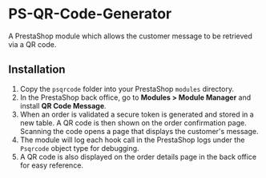 # PS-QR-Code-Generator
A PrestaShop module which allows the customer message to be retrieved via a QR code.

## Installation

1. Copy the `psqrcode` folder into your PrestaShop `modules` directory.
2. In the PrestaShop back office, go to **Modules > Module Manager** and install **QR Code Message**.
3. When an order is validated a secure token is generated and stored in a new table. A QR code is then shown on the order confirmation page. Scanning the code opens a page that displays the customer's message.
4. The module will log each hook call in the PrestaShop logs under the `Psqrcode` object type for debugging.
5. A QR code is also displayed on the order details page in the back office for easy reference.
